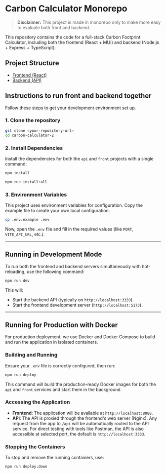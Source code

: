 # Carbon Calculator Monorepo
> **Disclaimer:** This project is made in monorepo only to make more easy to evaluate both front and backend.


This repository contains the code for a full-stack Carbon Footprint Calculator, including both the frontend (React + MUI) and backend (Node.js + Express + TypeScript).

## Project Structure

- [Frontend (React)](./front/README.md)
- [Backend (API)](./api/README.md)

## Instructions to run front and backend together 

Follow these steps to get your development environment set up.

### 1. Clone the repository

```bash
git clone <your-repository-url>
cd carbon-calculator-2
```

### 2. Install Dependencies

Install the dependencies for both the `api` and `front` projects with a single command:

```bash
npm install
```

```bash
npm run install:all
```

### 3. Environment Variables

This project uses environment variables for configuration. Copy the example file to create your own local configuration:

```bash
cp .env.example .env
```

Now, open the `.env` file and fill in the required values (like `PORT`, `VITE_API_URL`, etc.).

---

## Running in Development Mode

To run both the frontend and backend servers simultaneously with hot-reloading, use the following command:

```bash
npm run dev
```

This will:
-   Start the backend API (typically on `http://localhost:3333`).
-   Start the frontend development server (`http://localhost:5173`).

---

## Running for Production with Docker

For production deployment, we use Docker and Docker Compose to build and run the application in isolated containers.

### Building and Running

Ensure your `.env` file is correctly configured, then run:

```bash
npm run deploy
```

This command will build the production-ready Docker images for both the `api` and `front` services and start them in the background.

### Accessing the Application

-   **Frontend**: The application will be available at `http://localhost:8080`.
-   **API**: The API is proxied through the frontend's web server (Nginx). Any request from the app to `/api` will be automatically routed to the API service. For direct testing with tools like Postman, the API is also accessible at selected port, the default is `http://localhost:3333`.

### Stopping the Containers

To stop and remove the running containers, use:

```bash
npm run deploy:down
```